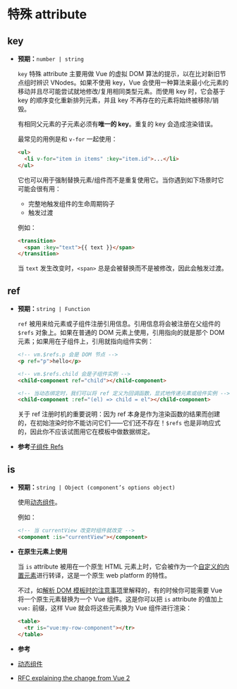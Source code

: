 # 特殊 attribute

## key

- **预期：**`number | string`

  `key` 特殊 attribute 主要用做 Vue 的虚拟 DOM 算法的提示，以在比对新旧节点组时辨识 VNodes。如果不使用 key，Vue 会使用一种算法来最小化元素的移动并且尽可能尝试就地修改/复用相同类型元素。而使用 key 时，它会基于 key 的顺序变化重新排列元素，并且 key 不再存在的元素将始终被移除/销毁。

  有相同父元素的子元素必须有**唯一的 key**。重复的 key 会造成渲染错误。

  最常见的用例是和 `v-for` 一起使用：

  ```html
  <ul>
    <li v-for="item in items" :key="item.id">...</li>
  </ul>
  ```

  它也可以用于强制替换元素/组件而不是重复使用它。当你遇到如下场景时它可能会很有用：

  - 完整地触发组件的生命周期钩子
  - 触发过渡

  例如：

  ```html
  <transition>
    <span :key="text">{{ text }}</span>
  </transition>
  ```

  当 `text` 发生改变时，`<span>` 总是会被替换而不是被修改，因此会触发过渡。

## ref

- **预期：**`string | Function`

  `ref` 被用来给元素或子组件注册引用信息。引用信息将会被注册在父组件的 `$refs` 对象上。如果在普通的 DOM 元素上使用，引用指向的就是那个 DOM 元素；如果用在子组件上，引用就指向组件实例：

  ```html
  <!-- vm.$refs.p 会是 DOM 节点 -->
  <p ref="p">hello</p>

  <!-- vm.$refs.child 会是子组件实例 -->
  <child-component ref="child"></child-component>

  <!-- 当动态绑定时，我们可以将 ref 定义为回调函数，显式地传递元素或组件实例 -->
  <child-component :ref="(el) => child = el"></child-component>
  ```

  关于 ref 注册时机的重要说明：因为 ref 本身是作为渲染函数的结果而创建的，在初始渲染时你不能访问它们——它们还不存在！`$refs` 也是非响应式的，因此你不应该试图用它在模板中做数据绑定。

-  **参考**[子组件 Refs](../guide/component-template-refs.html)

## is

- **预期：**`string | Object (component’s options object)`

  使用[动态组件](../guide/component-dynamic-async.html)。

  例如：

  ```html
  <!-- 当 currentView 改变时组件就改变 -->
  <component :is="currentView"></component>
  ```

- **在原生元素上使用** <Badge text="3.1+" />

  当 `is` attribute 被用在一个原生 HTML 元素上时，它会被作为一个[自定义的内置元素](https://html.spec.whatwg.org/multipage/custom-elements.html#custom-elements-customized-builtin-example)进行转译，这是一个原生 web platform 的特性。

  不过，如[解析 DOM 模板时的注意事项](../guide/component-basics.html#解析-dom-模板时的注意事项)里解释的，有的时候你可能需要 Vue 将一个原生元素替换为一个 Vue 组件。这是你可以把 `is` attribute 的值加上 `vue:` 前缀，这样 Vue 就会将这些元素换为 Vue 组件进行渲染：

  ```html
  <table>
    <tr is="vue:my-row-component"></tr>
  </table>
  ```

-  **参考**
  - [动态组件](../guide/component-dynamic-async.html)
  - [RFC explaining the change from Vue 2](https://github.com/vuejs/rfcs/blob/master/active-rfcs/0027-custom-elements-interop.md#customized-built-in-elements)
